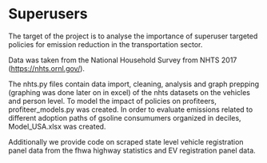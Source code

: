 # Superusers
The target of the project is to analyse the importance of superuser targeted policies for emission reduction in the transportation sector.

Data was taken from the National Household Survey from NHTS 2017 (https://nhts.ornl.gov/).

The nhts.py files contain data import, cleaning, analysis and graph prepping (graphing was done later on in excel) of the nhts datasets on the vehicles and person level.
To model the impact of policies on profiteers, profiteer_models.py was created.
In order to evaluate emissions related to different adoption paths of gsoline consumumers organized in deciles, Model_USA.xlsx was created.

Additionally we provide code on scraped state level vehicle registration panel data from the fhwa highway statistics and EV registration panel data. 

